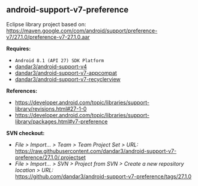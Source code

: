## android-support-v7-preference

Eclipse library project based on:<br/>
https://maven.google.com/com/android/support/preference-v7/27.1.0/preference-v7-27.1.0.aar

**Requires:**
- `Android 8.1 (API 27) SDK Platform`
- [dandar3/android-support-v4](https://github.com/dandar3/android-support-v4/tree/27.1.0)
- [dandar3/android-support-v7-appcompat](https://github.com/dandar3/android-support-v7-appcompat/tree/27.1.0)
- [dandar3/android-support-v7-recyclerview](https://github.com/dandar3/android-support-v7-recyclerview/tree/27.1.0)

**References:**
- https://developer.android.com/topic/libraries/support-library/revisions.html#27-1-0
- https://developer.android.com/topic/libraries/support-library/packages.html#v7-preference

**SVN checkout:**
- _File > Import... > Team > Team Project Set > URL:_<br/>
  https://raw.githubusercontent.com/dandar3/android-support-v7-preference/27.1.0/.projectset
- _File > Import... > SVN > Project from SVN > Create a new repository location > URL:_<br/>
  https://github.com/dandar3/android-support-v7-preference/tags/27.1.0